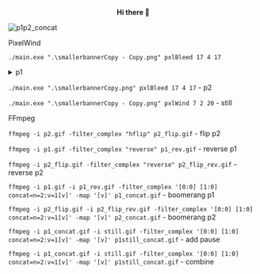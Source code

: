 <p align="center">
<b>Hi there 👋</b>

![p1p2_concat](https://github.com/zigzag1001/zigzag1001/assets/72932714/88542875-1957-4182-82b4-fc886b07a7e4)

PixelWind

`./main.exe ".\smallerbannerCopy - Copy.png" pxlBleed 17 4 17`
<details>
  <summary>p1</summary>
</details>

`./main.exe ".\smallerbannerCopy.png" pxlBleed 17 4 17` - p2

`./main.exe ".\smallerbannerCopy - Copy.png" pxlWind 7 2 20` - still

FFmpeg

`ffmpeg -i p2.gif -filter_complex "hflip" p2_flip.gif` - flip p2

`ffmpeg -i p1.gif -filter_complex "reverse" p1_rev.gif` - reverse p1

`ffmpeg -i p2_flip.gif -filter_complex "reverse" p2_flip_rev.gif` - reverse p2

`ffmpeg -i p1.gif -i p1_rev.gif -filter_complex '[0:0] [1:0] concat=n=2:v=1[v]' -map '[v]' p1_concat.gif` - boomerang p1

`ffmpeg -i p2_flip.gif -i p2_flip_rev.gif -filter_complex '[0:0] [1:0] concat=n=2:v=1[v]' -map '[v]' p2_concat.gif` - boomerang p2

`ffmpeg -i p1_concat.gif -i still.gif -filter_complex '[0:0] [1:0] concat=n=2:v=1[v]' -map '[v]' p1still_concat.gif` - add pause

`ffmpeg -i p1_concat.gif -i still.gif -filter_complex '[0:0] [1:0] concat=n=2:v=1[v]' -map '[v]' p1still_concat.gif` - combine

<!--
**zigzag1001/zigzag1001** is a ✨ _special_ ✨ repository because its `README.md` (this file) appears on your GitHub profile.

Here are some ideas to get you started:

- 🔭 I’m currently working on ...
- 🌱 I’m currently learning ...
- 👯 I’m looking to collaborate on ...
- 🤔 I’m looking for help with ...
- 💬 Ask me about ...
- 📫 How to reach me: ...
- 😄 Pronouns: ...
- ⚡ Fun fact: ...
-->
